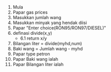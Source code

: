 1. Mula
2. Papar gas prices
3.  Masukkan jumlah wang
4. Masukkan minyak yang hendak diisi
5. Papar "Enter choice(RON95/RON97/DIESEL)"
6. definasi divide(x,y)
    - 6.1 return x/y
7. Bilangan liter = divide(myhd,num)
8. Baki wang = Jumlah wang - myhd
9. Papar type petron
10. Papar Baki wang ialah
11. Papar Bilangan liter ialah
